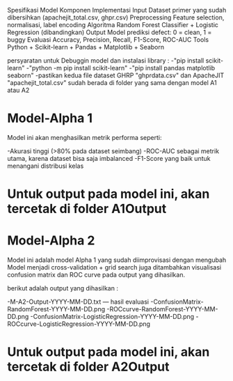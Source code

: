 Spesifikasi Model 
Komponen	        Implementasi
Input	            Dataset primer yang sudah dibersihkan (apachejit_total.csv, ghpr.csv)
Preprocessing	    Feature selection, normalisasi, label encoding
Algoritma	        Random Forest Classifier + Logistic Regression (dibandingkan)
Output	            Model prediksi defect: 0 = clean, 1 = buggy
Evaluasi	        Accuracy, Precision, Recall, F1-Score, ROC-AUC
Tools	            Python + Scikit-learn + Pandas + Matplotlib + Seaborn

persyaratan untuk Debuggin model dan instalasi library :
-"pip install scikit-learn"
-"python -m pip install scikit-learn"
-"pip install pandas matplotlib seaborn"
-pastikan kedua file dataset GHRP "ghprdata.csv" dan ApacheJIT "apachejit_total.csv" 
sudah berada di folder yang sama dengan model A1 atau A2

Model-Alpha 1
======================================================================================================
Model ini akan menghasilkan metrik performa seperti:

-Akurasi tinggi (>80% pada dataset seimbang)
-ROC-AUC sebagai metrik utama, karena dataset bisa saja imbalanced
-F1-Score yang baik untuk menangani distribusi kelas

Untuk output pada model ini, akan tercetak di folder A1Output
======================================================================================================

Model-Alpha 2
======================================================================================================
Model ini adalah model Alpha 1 yang sudah diimprovisasi dengan mengubah 
Model menjadi cross-validation + grid search juga ditambahkan visualisasi
confusion matrix dan ROC curve pada output yang dihasilkan.

berikut adalah output yang dihasilkan :

-M-A2-Output-YYYY-MM-DD.txt — hasil evaluasi
-ConfusionMatrix-RandomForest-YYYY-MM-DD.png
-ROCcurve-RandomForest-YYYY-MM-DD.png
-ConfusionMatrix-LogisticRegression-YYYY-MM-DD.png
-ROCcurve-LogisticRegression-YYYY-MM-DD.png

Untuk output pada model ini, akan tercetak di folder A2Output
======================================================================================================
